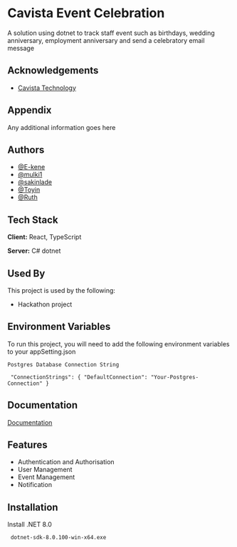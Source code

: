 
# Cavista Event Celebration

A solution using dotnet to track staff event such as birthdays, wedding anniversary, employment anniversary and send a celebratory email message


## Acknowledgements

 - [Cavista Technology](https://www.cavistatech.com/)


## Appendix

Any additional information goes here


## Authors

- [@E-kene](https://www.github.com/E-kenny)
- [@mulki1](https://www.github.com/mulki1)
- [@sakinlade](https://www.github.com/sakinlade)
- [@Toyin](https://www.github.com)
- [@Ruth](https://www.github.com/)


## Tech Stack

**Client:** React, TypeScript

**Server:** C# dotnet


## Used By

This project is used by the following:

- Hackathon project


## Environment Variables

To run this project, you will need to add the following environment variables to your appSetting.json

`Postgres Database Connection String`

` "ConnectionStrings": {
   "DefaultConnection": "Your-Postgres-Connection"
 }`

## Documentation

[Documentation](https://cavistaeventcelebration.onrender.com/swagger/index.html)


## Features

- Authentication and Authorisation
- User Management
- Event Management
- Notification


## Installation

Install .NET 8.0

```bash
 dotnet-sdk-8.0.100-win-x64.exe
```
    